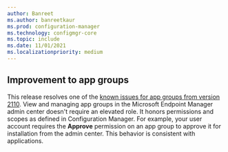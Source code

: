 ```yaml
---
author: Banreet
ms.author: banreetkaur
ms.prod: configuration-manager
ms.technology: configmgr-core
ms.topic: include
ms.date: 11/01/2021
ms.localizationpriority: medium
---
```


## <a name="bkmk_appgroup"></a> Improvement to app groups

<!--11125884-->

This release resolves one of the [known issues for app groups from version 2110](../../technical-preview-2110.md#bkmk_appgroups). View and managing app groups in the Microsoft Endpoint Manager admin center doesn't require an elevated role. It honors permissions and scopes as defined in Configuration Manager. For example, your user account requires the **Approve** permission on an app group to approve it for installation from the admin center. This behavior is consistent with applications.
